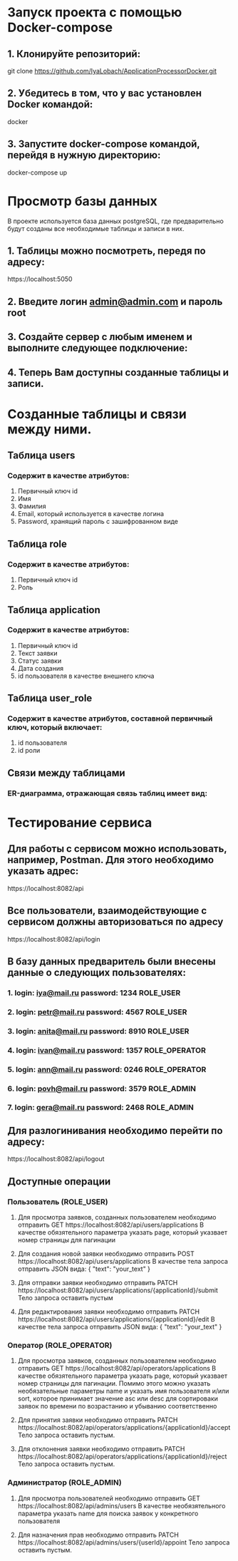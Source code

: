 

# Запуск проекта с помощью Docker-compose

## 1. Клонируйте репозиторий:

git clone https://github.com/IyaLobach/ApplicationProcessorDocker.git

## 2. Убедитесь в том, что у вас установлен Docker командой:
docker

## 3. Запустите docker-compose командой, перейдя в нужную директорию:

docker-compose up

# Просмотр базы данных

В проекте используется база данных postgreSQL, где предварительно будут созданы все необходимые таблицы и записи в них.

## 1. Таблицы можно посмотреть, передя по адресу:

https://localhost:5050 

## 2. Введите логин admin@admin.com и пароль root

## 3. Создайте сервер с любым именем и выполните следующее подключение: 

## 4. Теперь Вам доступны созданные таблицы и записи.

# Созданные таблицы и связи между ними.

## Таблица users
### Содержит в качестве атрибутов:
1. Первичный ключ id
2. Имя
3. Фамилия
4. Email, который используется в качестве логина
5. Password, хранящий пароль с зашифрованном виде

## Таблица role
### Содержит в качестве атрибутов:
1. Первичный ключ id
2. Роль

## Таблица application
### Содержит в качестве атрибутов:
1. Первичный ключ id
2. Текст заявки
3. Статус заявки
4. Дата создания
5. id пользователя в качестве внешнего ключа

## Таблица user_role
### Содержит в качестве атрибутов, составной первичный ключ, который включает:
1. id пользователя
2. id роли 

## Связи между таблицами
### ER-диаграмма, отражающая связь таблиц имеет вид:

# Тестирование сервиса

## Для работы с сервисом можно использовать, например, Postman. Для этого необходимо указать адрес:

https://localhost:8082/api

## Все пользователи, взаимодействующие с сервисом должны авторизоваться по адресу

https://localhost:8082/api/login

## В базу данных предваритель были внесены данные о следующих пользователях:
### 1. login: iya@mail.ru password: 1234 ROLE_USER
### 2. login: petr@mail.ru password: 4567 ROLE_USER
### 3. login: anita@mail.ru password: 8910 ROLE_USER
### 4. login: ivan@mail.ru password: 1357 ROLE_OPERATOR
### 5. login: ann@mail.ru password: 0246 ROLE_OPERATOR
### 6. login: povh@mail.ru password: 3579 ROLE_ADMIN
### 7. login: gera@mail.ru password: 2468 ROLE_ADMIN

## Для разлогинивания необходимо перейти по адресу:
https://localhost:8082/api/logout

## Доступные операции
### Пользователь (ROLE_USER)
1. Для просмотра заявков, созданных пользователем необходимо отправить
GET https://localhost:8082/api/users/applications
В качестве обязятельного параметра указать page, который указвает номер страницы для пагинации


2. Для создания новой заявки необходимо отправить
POST https://localhost:8082/api/users/applications
В качестве тела запроса отправить JSON вида:
{
	"text": "your_text"
}

3. Для отправки заявки необходимо отправить
PATCH https://localhost:8082/api/users/applications/{applicationId}/submit
Тело запроса оставить пустым

4. Для редактирования заявки необходимо отправить
PATCH https://localhost:8082/api/users/applications/{applicationId}/edit
В качестве тела запроса отправить JSON вида:
{
	"text": "your_text"
}

### Оператор (ROLE_OPERATOR)
1. Для просмотра заявков, созданных пользователем необходимо отправить
GET https://localhost:8082/api/operators/applications
В качестве обязятельного параметра указать page, который указвает номер страницы для пагинации.
Помимо этого можно указать необязательные параметры name и указать имя пользователя и/или sort, которое принимает значение asc или desc для сортироваки заявок по времени по возрастанию и убыванию соответственно

2. Для принятия заявки необходимо отправить
PATCH https://localhost:8082/api/operators/applications/{applicationId}/accept
Тело запроса оставить пустым.

3. Для отклонения заявки необходимо отправить
PATCH https://localhost:8082/api/operators/applications/{applicationId}/reject
Тело запроса оставить пустым.

### Администратор (ROLE_ADMIN)
1. Для просмотра пользователей необходимо отправить
GET https://localhost:8082/api/admins/users
В качестве необязятельного параметра указать name для поиска заявок у конкретного пользователя

2. Для назначения прав необходимо отправить
PATCH https://localhost:8082/api/admins/users/{userId}/appoint
Тело запроса оставить пустым.
